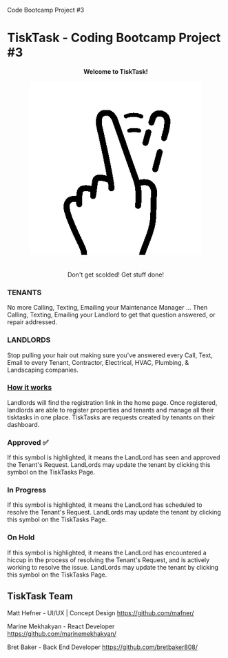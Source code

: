 Code Bootcamp Project #3
# TiskTask - Coding Bootcamp Project #3
<center><b>Welcome to TiskTask!</b></center></br>

<center><img src="https://github.com/marinemekhakyan/tisktask/blob/master/client/public/assets/ttFingerLogoLoop.gif?raw=true"></b></center></br>
<br>
<center>Don't get scolded! Get stuff done!</center>


### TENANTS

No more Calling, Texting, Emailing your Maintenance Manager ... Then Calling, Texting, Emailing your Landlord to get that question answered, or repair addressed.

### LANDLORDS

Stop pulling your hair out making sure you've answered every Call, Text, Email to every Tenant, Contractor, Electrical, HVAC, Plumbing, & Landscaping companies.

### <u> How it works</u> 

Landlords will find the registration link in the home page. Once registered, landlords are able to register properties and tenants and manage all their tisktasks in one place. TiskTasks are requests created by tenants on their dashboard.


### <b> Approved</b> :white_check_mark:


If this symbol is highlighted, it means the LandLord has seen and approved the Tenant's Request. LandLords may update the tenant by clicking this symbol on the TiskTasks Page.


### <b> In Progress</b>

If this symbol is highlighted, it means the LandLord has scheduled to resolve the Tenant's Request. LandLords may update the tenant by clicking this symbol on the TiskTasks Page.


### <b> On Hold</b>


If this symbol is highlighted, it means the LandLord has encountered a hiccup in the process of resolving the Tenant's Request, and is actively working to resolve the issue. LandLords may update the tenant by clicking this symbol on the TiskTasks Page.

## TiskTask Team

Matt Hefner - UI/UX | Concept Design 
<https://github.com/mafner/>

Marine Mekhakyan - React Developer <https://github.com/marinemekhakyan/>

Bret Baker - Back End Developer <https://github.com/bretbaker808/>

